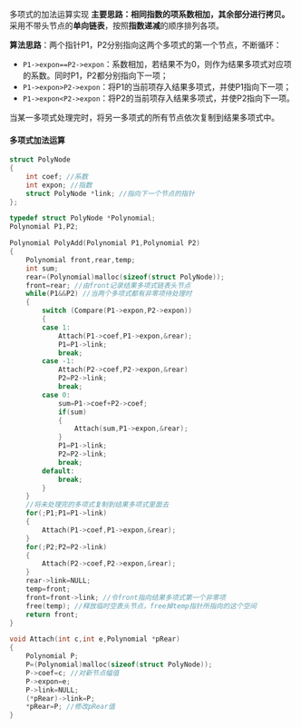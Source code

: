 多项式的加法运算实现
**主要思路：相同指数的项系数相加，其余部分进行拷贝。**
采用不带头节点的**单向链表**，按照**指数递减**的顺序排列各项。

**算法思路**：两个指针P1，P2分别指向这两个多项式的第一个节点，不断循环：
* `P1->expon==P2->expon`：系数相加，若结果不为0，则作为结果多项式对应项的系数。同时P1，P2都分别指向下一项；
* `P1->expon>P2->expon`：将P1的当前项存入结果多项式，并使P1指向下一项；
* `P1->expon<P2->expon`：将P2的当前项存入结果多项式，并使P2指向下一项。

当某一多项式处理完时，将另一多项式的所有节点依次复制到结果多项式中。
#### 多项式加法运算
```C
struct PolyNode
{
    int coef; //系数
    int expon; //指数
    struct PolyNode *link; //指向下一个节点的指针
};

typedef struct PolyNode *Polynomial;
Polynomial P1,P2;

Polynomial PolyAdd(Polynomial P1,Polynomial P2)
{
    Polynomial front,rear,temp;
    int sum;
    rear=(Polynomial)malloc(sizeof(struct PolyNode));
    front=rear; //由front记录结果多项式链表头节点
    while(P1&&P2) //当两个多项式都有非零项待处理时
    {
        switch (Compare(P1->expon,P2->expon))
        {
        case 1:
            Attach(P1->coef,P1->expon,&rear);
            P1=P1->link;
            break;
        case -1:
            Attach(P2->coef,P2->expon,&rear)
            P2=P2->link;
            break;
        case 0:
            sum=P1->coef+P2->coef;
            if(sum)
            {
                Attach(sum,P1->expon,&rear);
            }
            P1=P1->link;
            P2=P2->link;
            break;
        default:
            break;
        }
    }
    //将未处理完的多项式复制到结果多项式里面去
    for(;P1;P1=P1->link)
    {
        Attach(P1->coef,P1->expon,&rear);
    }
    for(;P2;P2=P2->link)
    {
        Attach(P2->coef,P2->expon,&rear);
    }
    rear->link=NULL;
    temp=front;
    front=front->link; //令front指向结果多项式第一个非零项
    free(temp); //释放临时空表头节点，free掉temp指针所指向的这个空间
    return front;
}

void Attach(int c,int e,Polynomial *pRear)
{
    Polynomial P;
    P=(Polynomial)malloc(sizeof(struct PolyNode));
    P->coef=c; //对新节点幅值
    P->expon=e;
    P->link=NULL;
    (*pRear)->link=P;
    *pRear=P; //修改pRear值
}
```